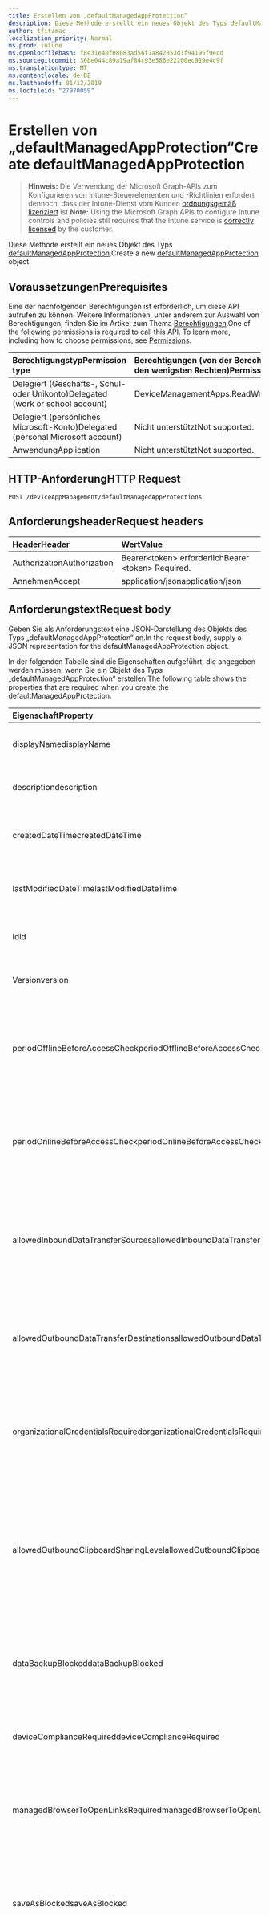 ```yaml
---
title: Erstellen von „defaultManagedAppProtection“
description: Diese Methode erstellt ein neues Objekt des Typs defaultManagedAppProtection.
author: tfitzmac
localization_priority: Normal
ms.prod: intune
ms.openlocfilehash: f8e31e40f08083ad56f7a842853d1f94195f9ecd
ms.sourcegitcommit: 36be044c89a19af84c93e586e22200ec919e4c9f
ms.translationtype: MT
ms.contentlocale: de-DE
ms.lasthandoff: 01/12/2019
ms.locfileid: "27970059"
---
```

# <a name="create-defaultmanagedappprotection"></a><span data-ttu-id="b2b95-103">Erstellen von „defaultManagedAppProtection“</span><span class="sxs-lookup"><span data-stu-id="b2b95-103">Create defaultManagedAppProtection</span></span>

> <span data-ttu-id="b2b95-104">**Hinweis:** Die Verwendung der Microsoft Graph-APIs zum Konfigurieren von Intune-Steuerelementen und -Richtlinien erfordert dennoch, dass der Intune-Dienst vom Kunden [ordnungsgemäß lizenziert](https://go.microsoft.com/fwlink/?linkid=839381) ist.</span><span class="sxs-lookup"><span data-stu-id="b2b95-104">**Note:** Using the Microsoft Graph APIs to configure Intune controls and policies still requires that the Intune service is [correctly licensed](https://go.microsoft.com/fwlink/?linkid=839381) by the customer.</span></span>

<span data-ttu-id="b2b95-105">Diese Methode erstellt ein neues Objekt des Typs [defaultManagedAppProtection](../resources/intune-mam-defaultmanagedappprotection.md).</span><span class="sxs-lookup"><span data-stu-id="b2b95-105">Create a new [defaultManagedAppProtection](../resources/intune-mam-defaultmanagedappprotection.md) object.</span></span>
## <a name="prerequisites"></a><span data-ttu-id="b2b95-106">Voraussetzungen</span><span class="sxs-lookup"><span data-stu-id="b2b95-106">Prerequisites</span></span>
<span data-ttu-id="b2b95-p101">Eine der nachfolgenden Berechtigungen ist erforderlich, um diese API aufrufen zu können. Weitere Informationen, unter anderem zur Auswahl von Berechtigungen, finden Sie im Artikel zum Thema [Berechtigungen](/graph/permissions-reference).</span><span class="sxs-lookup"><span data-stu-id="b2b95-p101">One of the following permissions is required to call this API. To learn more, including how to choose permissions, see [Permissions](/graph/permissions-reference).</span></span>

|<span data-ttu-id="b2b95-109">Berechtigungstyp</span><span class="sxs-lookup"><span data-stu-id="b2b95-109">Permission type</span></span>|<span data-ttu-id="b2b95-110">Berechtigungen (von der Berechtigung mit den meisten Rechten zu der mit den wenigsten Rechten)</span><span class="sxs-lookup"><span data-stu-id="b2b95-110">Permissions (from most to least privileged)</span></span>|
|:---|:---|
|<span data-ttu-id="b2b95-111">Delegiert (Geschäfts-, Schul- oder Unikonto)</span><span class="sxs-lookup"><span data-stu-id="b2b95-111">Delegated (work or school account)</span></span>|<span data-ttu-id="b2b95-112">DeviceManagementApps.ReadWrite.All</span><span class="sxs-lookup"><span data-stu-id="b2b95-112">DeviceManagementApps.ReadWrite.All</span></span>|
|<span data-ttu-id="b2b95-113">Delegiert (persönliches Microsoft-Konto)</span><span class="sxs-lookup"><span data-stu-id="b2b95-113">Delegated (personal Microsoft account)</span></span>|<span data-ttu-id="b2b95-114">Nicht unterstützt</span><span class="sxs-lookup"><span data-stu-id="b2b95-114">Not supported.</span></span>|
|<span data-ttu-id="b2b95-115">Anwendung</span><span class="sxs-lookup"><span data-stu-id="b2b95-115">Application</span></span>|<span data-ttu-id="b2b95-116">Nicht unterstützt</span><span class="sxs-lookup"><span data-stu-id="b2b95-116">Not supported.</span></span>|

## <a name="http-request"></a><span data-ttu-id="b2b95-117">HTTP-Anforderung</span><span class="sxs-lookup"><span data-stu-id="b2b95-117">HTTP Request</span></span>
<!-- {
  "blockType": "ignored"
}
-->
``` http
POST /deviceAppManagement/defaultManagedAppProtections
```

## <a name="request-headers"></a><span data-ttu-id="b2b95-118">Anforderungsheader</span><span class="sxs-lookup"><span data-stu-id="b2b95-118">Request headers</span></span>
|<span data-ttu-id="b2b95-119">Header</span><span class="sxs-lookup"><span data-stu-id="b2b95-119">Header</span></span>|<span data-ttu-id="b2b95-120">Wert</span><span class="sxs-lookup"><span data-stu-id="b2b95-120">Value</span></span>|
|:---|:---|
|<span data-ttu-id="b2b95-121">Authorization</span><span class="sxs-lookup"><span data-stu-id="b2b95-121">Authorization</span></span>|<span data-ttu-id="b2b95-122">Bearer&lt;token&gt; erforderlich</span><span class="sxs-lookup"><span data-stu-id="b2b95-122">Bearer &lt;token&gt; Required.</span></span>|
|<span data-ttu-id="b2b95-123">Annehmen</span><span class="sxs-lookup"><span data-stu-id="b2b95-123">Accept</span></span>|<span data-ttu-id="b2b95-124">application/json</span><span class="sxs-lookup"><span data-stu-id="b2b95-124">application/json</span></span>|

## <a name="request-body"></a><span data-ttu-id="b2b95-125">Anforderungstext</span><span class="sxs-lookup"><span data-stu-id="b2b95-125">Request body</span></span>
<span data-ttu-id="b2b95-126">Geben Sie als Anforderungstext eine JSON-Darstellung des Objekts des Typs „defaultManagedAppProtection“ an.</span><span class="sxs-lookup"><span data-stu-id="b2b95-126">In the request body, supply a JSON representation for the defaultManagedAppProtection object.</span></span>

<span data-ttu-id="b2b95-127">In der folgenden Tabelle sind die Eigenschaften aufgeführt, die angegeben werden müssen, wenn Sie ein Objekt des Typs „defaultManagedAppProtection“ erstellen.</span><span class="sxs-lookup"><span data-stu-id="b2b95-127">The following table shows the properties that are required when you create the defaultManagedAppProtection.</span></span>

|<span data-ttu-id="b2b95-128">Eigenschaft</span><span class="sxs-lookup"><span data-stu-id="b2b95-128">Property</span></span>|<span data-ttu-id="b2b95-129">Typ</span><span class="sxs-lookup"><span data-stu-id="b2b95-129">Type</span></span>|<span data-ttu-id="b2b95-130">Beschreibung</span><span class="sxs-lookup"><span data-stu-id="b2b95-130">Description</span></span>|
|:---|:---|:---|
|<span data-ttu-id="b2b95-131">displayName</span><span class="sxs-lookup"><span data-stu-id="b2b95-131">displayName</span></span>|<span data-ttu-id="b2b95-132">Zeichenfolge</span><span class="sxs-lookup"><span data-stu-id="b2b95-132">String</span></span>|<span data-ttu-id="b2b95-133">Anzeigename der Richtlinie</span><span class="sxs-lookup"><span data-stu-id="b2b95-133">Policy display name.</span></span> <span data-ttu-id="b2b95-134">Geerbt von [managedAppPolicy](../resources/intune-mam-managedapppolicy.md).</span><span class="sxs-lookup"><span data-stu-id="b2b95-134">Inherited from [managedAppPolicy](../resources/intune-mam-managedapppolicy.md)</span></span>|
|<span data-ttu-id="b2b95-135">description</span><span class="sxs-lookup"><span data-stu-id="b2b95-135">description</span></span>|<span data-ttu-id="b2b95-136">Zeichenfolge</span><span class="sxs-lookup"><span data-stu-id="b2b95-136">String</span></span>|<span data-ttu-id="b2b95-137">Beschreibung der Richtlinie</span><span class="sxs-lookup"><span data-stu-id="b2b95-137">The policy's description.</span></span> <span data-ttu-id="b2b95-138">Geerbt von [managedAppPolicy](../resources/intune-mam-managedapppolicy.md).</span><span class="sxs-lookup"><span data-stu-id="b2b95-138">Inherited from [managedAppPolicy](../resources/intune-mam-managedapppolicy.md)</span></span>|
|<span data-ttu-id="b2b95-139">createdDateTime</span><span class="sxs-lookup"><span data-stu-id="b2b95-139">createdDateTime</span></span>|<span data-ttu-id="b2b95-140">DateTimeOffset</span><span class="sxs-lookup"><span data-stu-id="b2b95-140">DateTimeOffset</span></span>|<span data-ttu-id="b2b95-141">Datum und Uhrzeit der Erstellung der Richtlinie</span><span class="sxs-lookup"><span data-stu-id="b2b95-141">The date and time the policy was created.</span></span> <span data-ttu-id="b2b95-142">Geerbt von [managedAppPolicy](../resources/intune-mam-managedapppolicy.md).</span><span class="sxs-lookup"><span data-stu-id="b2b95-142">Inherited from [managedAppPolicy](../resources/intune-mam-managedapppolicy.md)</span></span>|
|<span data-ttu-id="b2b95-143">lastModifiedDateTime</span><span class="sxs-lookup"><span data-stu-id="b2b95-143">lastModifiedDateTime</span></span>|<span data-ttu-id="b2b95-144">DateTimeOffset</span><span class="sxs-lookup"><span data-stu-id="b2b95-144">DateTimeOffset</span></span>|<span data-ttu-id="b2b95-145">Datum und Uhrzeit der letzten Änderung der Richtlinie</span><span class="sxs-lookup"><span data-stu-id="b2b95-145">Last time the policy was modified.</span></span> <span data-ttu-id="b2b95-146">Geerbt von [managedAppPolicy](../resources/intune-mam-managedapppolicy.md).</span><span class="sxs-lookup"><span data-stu-id="b2b95-146">Inherited from [managedAppPolicy](../resources/intune-mam-managedapppolicy.md)</span></span>|
|<span data-ttu-id="b2b95-147">id</span><span class="sxs-lookup"><span data-stu-id="b2b95-147">id</span></span>|<span data-ttu-id="b2b95-148">Zeichenfolge</span><span class="sxs-lookup"><span data-stu-id="b2b95-148">String</span></span>|<span data-ttu-id="b2b95-149">Schlüssel der Entität</span><span class="sxs-lookup"><span data-stu-id="b2b95-149">Key of the entity.</span></span> <span data-ttu-id="b2b95-150">Geerbt von [managedAppPolicy](../resources/intune-mam-managedapppolicy.md).</span><span class="sxs-lookup"><span data-stu-id="b2b95-150">Inherited from [managedAppPolicy](../resources/intune-mam-managedapppolicy.md)</span></span>|
|<span data-ttu-id="b2b95-151">Version</span><span class="sxs-lookup"><span data-stu-id="b2b95-151">version</span></span>|<span data-ttu-id="b2b95-152">Zeichenfolge</span><span class="sxs-lookup"><span data-stu-id="b2b95-152">String</span></span>|<span data-ttu-id="b2b95-153">Version der Entität</span><span class="sxs-lookup"><span data-stu-id="b2b95-153">Version of the entity.</span></span> <span data-ttu-id="b2b95-154">Geerbt von [managedAppPolicy](../resources/intune-mam-managedapppolicy.md).</span><span class="sxs-lookup"><span data-stu-id="b2b95-154">Inherited from [managedAppPolicy](../resources/intune-mam-managedapppolicy.md)</span></span>|
|<span data-ttu-id="b2b95-155">periodOfflineBeforeAccessCheck</span><span class="sxs-lookup"><span data-stu-id="b2b95-155">periodOfflineBeforeAccessCheck</span></span>|<span data-ttu-id="b2b95-156">Duration</span><span class="sxs-lookup"><span data-stu-id="b2b95-156">Duration</span></span>|<span data-ttu-id="b2b95-157">Zeitraum, nach dem der Zugriff überprüft wird, wenn das Gerät nicht mit dem Internet verbunden ist.</span><span class="sxs-lookup"><span data-stu-id="b2b95-157">The period after which access is checked when the device is not connected to the internet.</span></span> <span data-ttu-id="b2b95-158">Geerbt von [managedAppProtection](../resources/intune-mam-managedappprotection.md).</span><span class="sxs-lookup"><span data-stu-id="b2b95-158">Inherited from [managedAppProtection](../resources/intune-mam-managedappprotection.md)</span></span>|
|<span data-ttu-id="b2b95-159">periodOnlineBeforeAccessCheck</span><span class="sxs-lookup"><span data-stu-id="b2b95-159">periodOnlineBeforeAccessCheck</span></span>|<span data-ttu-id="b2b95-160">Duration</span><span class="sxs-lookup"><span data-stu-id="b2b95-160">Duration</span></span>|<span data-ttu-id="b2b95-161">Zeitraum, nach dem der Zugriff überprüft wird, wenn das Gerät mit dem Internet verbunden ist.</span><span class="sxs-lookup"><span data-stu-id="b2b95-161">The period after which access is checked when the device is connected to the internet.</span></span> <span data-ttu-id="b2b95-162">Geerbt von [managedAppProtection](../resources/intune-mam-managedappprotection.md).</span><span class="sxs-lookup"><span data-stu-id="b2b95-162">Inherited from [managedAppProtection](../resources/intune-mam-managedappprotection.md)</span></span>|
|<span data-ttu-id="b2b95-163">allowedInboundDataTransferSources</span><span class="sxs-lookup"><span data-stu-id="b2b95-163">allowedInboundDataTransferSources</span></span>|[<span data-ttu-id="b2b95-164">managedAppDataTransferLevel</span><span class="sxs-lookup"><span data-stu-id="b2b95-164">managedAppDataTransferLevel</span></span>](../resources/intune-mam-managedappdatatransferlevel.md)|<span data-ttu-id="b2b95-165">Quellen, von denen Daten übermittelt werden dürfen.</span><span class="sxs-lookup"><span data-stu-id="b2b95-165">Sources from which data is allowed to be transferred.</span></span> <span data-ttu-id="b2b95-166">Geerbt von [ManagedAppProtection](../resources/intune-mam-managedappprotection.md).</span><span class="sxs-lookup"><span data-stu-id="b2b95-166">Inherited from [managedAppProtection](../resources/intune-mam-managedappprotection.md).</span></span> <span data-ttu-id="b2b95-167">Mögliche Werte: `allApps`, `managedApps`, `none`.</span><span class="sxs-lookup"><span data-stu-id="b2b95-167">Possible values are: `allApps`, `managedApps`, `none`.</span></span>|
|<span data-ttu-id="b2b95-168">allowedOutboundDataTransferDestinations</span><span class="sxs-lookup"><span data-stu-id="b2b95-168">allowedOutboundDataTransferDestinations</span></span>|[<span data-ttu-id="b2b95-169">managedAppDataTransferLevel</span><span class="sxs-lookup"><span data-stu-id="b2b95-169">managedAppDataTransferLevel</span></span>](../resources/intune-mam-managedappdatatransferlevel.md)|<span data-ttu-id="b2b95-170">Ziele, an die Daten übermittelt werden dürfen.</span><span class="sxs-lookup"><span data-stu-id="b2b95-170">Destinations to which data is allowed to be transferred.</span></span> <span data-ttu-id="b2b95-171">Geerbt von [ManagedAppProtection](../resources/intune-mam-managedappprotection.md).</span><span class="sxs-lookup"><span data-stu-id="b2b95-171">Inherited from [managedAppProtection](../resources/intune-mam-managedappprotection.md).</span></span> <span data-ttu-id="b2b95-172">Mögliche Werte: `allApps`, `managedApps`, `none`.</span><span class="sxs-lookup"><span data-stu-id="b2b95-172">Possible values are: `allApps`, `managedApps`, `none`.</span></span>|
|<span data-ttu-id="b2b95-173">organizationalCredentialsRequired</span><span class="sxs-lookup"><span data-stu-id="b2b95-173">organizationalCredentialsRequired</span></span>|<span data-ttu-id="b2b95-174">Boolescher Wert</span><span class="sxs-lookup"><span data-stu-id="b2b95-174">Boolean</span></span>|<span data-ttu-id="b2b95-175">Gibt an, ob von der Organisation bereitgestellte Anmeldeinformationen zur Nutzung der App erforderlich sind.</span><span class="sxs-lookup"><span data-stu-id="b2b95-175">Indicates whether organizational credentials are required for app use.</span></span> <span data-ttu-id="b2b95-176">Geerbt von [managedAppProtection](../resources/intune-mam-managedappprotection.md).</span><span class="sxs-lookup"><span data-stu-id="b2b95-176">Inherited from [managedAppProtection](../resources/intune-mam-managedappprotection.md)</span></span>|
|<span data-ttu-id="b2b95-177">allowedOutboundClipboardSharingLevel</span><span class="sxs-lookup"><span data-stu-id="b2b95-177">allowedOutboundClipboardSharingLevel</span></span>|[<span data-ttu-id="b2b95-178">managedAppClipboardSharingLevel</span><span class="sxs-lookup"><span data-stu-id="b2b95-178">managedAppClipboardSharingLevel</span></span>](../resources/intune-mam-managedappclipboardsharinglevel.md)|<span data-ttu-id="b2b95-179">Regelt die Freigabe der Zwischenablage für Apps auf dem verwalteten Gerät.</span><span class="sxs-lookup"><span data-stu-id="b2b95-179">The level to which the clipboard may be shared between apps on the managed device.</span></span> <span data-ttu-id="b2b95-180">Geerbt von [ManagedAppProtection](../resources/intune-mam-managedappprotection.md).</span><span class="sxs-lookup"><span data-stu-id="b2b95-180">Inherited from [managedAppProtection](../resources/intune-mam-managedappprotection.md).</span></span> <span data-ttu-id="b2b95-181">Mögliche Werte: `allApps`, `managedAppsWithPasteIn`, `managedApps`, `blocked`.</span><span class="sxs-lookup"><span data-stu-id="b2b95-181">Possible values are: `allApps`, `managedAppsWithPasteIn`, `managedApps`, `blocked`.</span></span>|
|<span data-ttu-id="b2b95-182">dataBackupBlocked</span><span class="sxs-lookup"><span data-stu-id="b2b95-182">dataBackupBlocked</span></span>|<span data-ttu-id="b2b95-183">Boolescher Wert</span><span class="sxs-lookup"><span data-stu-id="b2b95-183">Boolean</span></span>|<span data-ttu-id="b2b95-184">Gibt an, ob die Sicherung der Daten der verwalteten App blockiert werden soll.</span><span class="sxs-lookup"><span data-stu-id="b2b95-184">Indicates whether the backup of a managed app's data is blocked.</span></span> <span data-ttu-id="b2b95-185">Geerbt von [managedAppProtection](../resources/intune-mam-managedappprotection.md).</span><span class="sxs-lookup"><span data-stu-id="b2b95-185">Inherited from [managedAppProtection](../resources/intune-mam-managedappprotection.md)</span></span>|
|<span data-ttu-id="b2b95-186">deviceComplianceRequired</span><span class="sxs-lookup"><span data-stu-id="b2b95-186">deviceComplianceRequired</span></span>|<span data-ttu-id="b2b95-187">Boolescher Wert</span><span class="sxs-lookup"><span data-stu-id="b2b95-187">Boolean</span></span>|<span data-ttu-id="b2b95-188">Gibt an, ob Gerätekonformität erforderlich ist.</span><span class="sxs-lookup"><span data-stu-id="b2b95-188">Indicates whether device compliance is required.</span></span> <span data-ttu-id="b2b95-189">Geerbt von [managedAppProtection](../resources/intune-mam-managedappprotection.md).</span><span class="sxs-lookup"><span data-stu-id="b2b95-189">Inherited from [managedAppProtection](../resources/intune-mam-managedappprotection.md)</span></span>|
|<span data-ttu-id="b2b95-190">managedBrowserToOpenLinksRequired</span><span class="sxs-lookup"><span data-stu-id="b2b95-190">managedBrowserToOpenLinksRequired</span></span>|<span data-ttu-id="b2b95-191">Boolescher Wert</span><span class="sxs-lookup"><span data-stu-id="b2b95-191">Boolean</span></span>|<span data-ttu-id="b2b95-192">Gibt an, ob Internetlinks in der Managed Browser-App geöffnet werden sollen.</span><span class="sxs-lookup"><span data-stu-id="b2b95-192">Indicates whether internet links should be opened in the managed browser app.</span></span> <span data-ttu-id="b2b95-193">Geerbt von [managedAppProtection](../resources/intune-mam-managedappprotection.md).</span><span class="sxs-lookup"><span data-stu-id="b2b95-193">Inherited from [managedAppProtection](../resources/intune-mam-managedappprotection.md)</span></span>|
|<span data-ttu-id="b2b95-194">saveAsBlocked</span><span class="sxs-lookup"><span data-stu-id="b2b95-194">saveAsBlocked</span></span>|<span data-ttu-id="b2b95-195">Boolescher Wert</span><span class="sxs-lookup"><span data-stu-id="b2b95-195">Boolean</span></span>|<span data-ttu-id="b2b95-196">Gibt an, ob Benutzer das Menüelement „Speichern unter“ verwenden dürfen, um eine Kopie geschützter Dateien zu speichern.</span><span class="sxs-lookup"><span data-stu-id="b2b95-196">Indicates whether users may use the "Save As" menu item to save a copy of protected files.</span></span> <span data-ttu-id="b2b95-197">Geerbt von [managedAppProtection](../resources/intune-mam-managedappprotection.md).</span><span class="sxs-lookup"><span data-stu-id="b2b95-197">Inherited from [managedAppProtection](../resources/intune-mam-managedappprotection.md)</span></span>|
|<span data-ttu-id="b2b95-198">periodOfflineBeforeWipeIsEnforced</span><span class="sxs-lookup"><span data-stu-id="b2b95-198">periodOfflineBeforeWipeIsEnforced</span></span>|<span data-ttu-id="b2b95-199">Duration</span><span class="sxs-lookup"><span data-stu-id="b2b95-199">Duration</span></span>|<span data-ttu-id="b2b95-200">Legt fest, wie lange eine App ohne Internetverbindung sein darf, bevor sämtliche verwalteten Daten gelöscht werden.</span><span class="sxs-lookup"><span data-stu-id="b2b95-200">The amount of time an app is allowed to remain disconnected from the internet before all managed data it is wiped.</span></span> <span data-ttu-id="b2b95-201">Geerbt von [managedAppProtection](../resources/intune-mam-managedappprotection.md).</span><span class="sxs-lookup"><span data-stu-id="b2b95-201">Inherited from [managedAppProtection](../resources/intune-mam-managedappprotection.md)</span></span>|
|<span data-ttu-id="b2b95-202">pinRequired</span><span class="sxs-lookup"><span data-stu-id="b2b95-202">pinRequired</span></span>|<span data-ttu-id="b2b95-203">Boolescher Wert</span><span class="sxs-lookup"><span data-stu-id="b2b95-203">Boolean</span></span>|<span data-ttu-id="b2b95-204">Gibt an, ob eine PIN auf App-Ebene erforderlich ist.</span><span class="sxs-lookup"><span data-stu-id="b2b95-204">Indicates whether an app-level pin is required.</span></span> <span data-ttu-id="b2b95-205">Geerbt von [managedAppProtection](../resources/intune-mam-managedappprotection.md).</span><span class="sxs-lookup"><span data-stu-id="b2b95-205">Inherited from [managedAppProtection](../resources/intune-mam-managedappprotection.md)</span></span>|
|<span data-ttu-id="b2b95-206">maximumPinRetries</span><span class="sxs-lookup"><span data-stu-id="b2b95-206">maximumPinRetries</span></span>|<span data-ttu-id="b2b95-207">Int32</span><span class="sxs-lookup"><span data-stu-id="b2b95-207">Int32</span></span>|<span data-ttu-id="b2b95-208">Maximale Anzahl von falsche Pin "Wiederholen" versucht, bevor die verwaltete app blockiert oder Kennworteingaben gelöscht wird.</span><span class="sxs-lookup"><span data-stu-id="b2b95-208">Maximum number of incorrect pin retry attempts before the managed app is either blocked or wiped.</span></span> <span data-ttu-id="b2b95-209">Geerbt von [managedAppProtection](../resources/intune-mam-managedappprotection.md).</span><span class="sxs-lookup"><span data-stu-id="b2b95-209">Inherited from [managedAppProtection](../resources/intune-mam-managedappprotection.md)</span></span>|
|<span data-ttu-id="b2b95-210">simplePinBlocked</span><span class="sxs-lookup"><span data-stu-id="b2b95-210">simplePinBlocked</span></span>|<span data-ttu-id="b2b95-211">Boolescher Wert</span><span class="sxs-lookup"><span data-stu-id="b2b95-211">Boolean</span></span>|<span data-ttu-id="b2b95-212">Gibt an, ob einfache PINs blockiert werden sollen.</span><span class="sxs-lookup"><span data-stu-id="b2b95-212">Indicates whether simplePin is blocked.</span></span> <span data-ttu-id="b2b95-213">Geerbt von [managedAppProtection](../resources/intune-mam-managedappprotection.md).</span><span class="sxs-lookup"><span data-stu-id="b2b95-213">Inherited from [managedAppProtection](../resources/intune-mam-managedappprotection.md)</span></span>|
|<span data-ttu-id="b2b95-214">minimumPinLength</span><span class="sxs-lookup"><span data-stu-id="b2b95-214">minimumPinLength</span></span>|<span data-ttu-id="b2b95-215">Int32</span><span class="sxs-lookup"><span data-stu-id="b2b95-215">Int32</span></span>|<span data-ttu-id="b2b95-216">Erforderliche PIN-Mindestlänge für PINs auf App-Ebene, wenn „pinRequired“ auf „true“ gesetzt ist. Geerbt von [managedAppProtection](../resources/intune-mam-managedappprotection.md).</span><span class="sxs-lookup"><span data-stu-id="b2b95-216">Minimum pin length required for an app-level pin if PinRequired is set to True Inherited from [managedAppProtection](../resources/intune-mam-managedappprotection.md)</span></span>|
|<span data-ttu-id="b2b95-217">pinCharacterSet</span><span class="sxs-lookup"><span data-stu-id="b2b95-217">pinCharacterSet</span></span>|[<span data-ttu-id="b2b95-218">managedAppPinCharacterSet</span><span class="sxs-lookup"><span data-stu-id="b2b95-218">managedAppPinCharacterSet</span></span>](../resources/intune-mam-managedapppincharacterset.md)|<span data-ttu-id="b2b95-219">Zulässige Zeichensätze für PINs auf App-Ebene, wenn „pinRequired“ auf „true“ gesetzt ist.</span><span class="sxs-lookup"><span data-stu-id="b2b95-219">Character set which may be used for an app-level pin if PinRequired is set to True.</span></span> <span data-ttu-id="b2b95-220">Geerbt von [ManagedAppProtection](../resources/intune-mam-managedappprotection.md).</span><span class="sxs-lookup"><span data-stu-id="b2b95-220">Inherited from [managedAppProtection](../resources/intune-mam-managedappprotection.md).</span></span> <span data-ttu-id="b2b95-221">Mögliche Werte: `numeric`, `alphanumericAndSymbol`.</span><span class="sxs-lookup"><span data-stu-id="b2b95-221">Possible values are: `numeric`, `alphanumericAndSymbol`.</span></span>|
|<span data-ttu-id="b2b95-222">periodBeforePinReset</span><span class="sxs-lookup"><span data-stu-id="b2b95-222">periodBeforePinReset</span></span>|<span data-ttu-id="b2b95-223">Duration</span><span class="sxs-lookup"><span data-stu-id="b2b95-223">Duration</span></span>|<span data-ttu-id="b2b95-224">Zeitraum, nach dem die für alle Ebenen geltende PIN zurückgesetzt werden muss, wenn „pinRequired“ auf „true“ gesetzt ist.</span><span class="sxs-lookup"><span data-stu-id="b2b95-224">TimePeriod before the all-level pin must be reset if PinRequired is set to True.</span></span> <span data-ttu-id="b2b95-225">Geerbt von [managedAppProtection](../resources/intune-mam-managedappprotection.md).</span><span class="sxs-lookup"><span data-stu-id="b2b95-225">Inherited from [managedAppProtection](../resources/intune-mam-managedappprotection.md)</span></span>|
|<span data-ttu-id="b2b95-226">allowedDataStorageLocations</span><span class="sxs-lookup"><span data-stu-id="b2b95-226">allowedDataStorageLocations</span></span>|<span data-ttu-id="b2b95-227">[ManagedAppDataStorageLocation](../resources/intune-mam-managedappdatastoragelocation.md) -Auflistung</span><span class="sxs-lookup"><span data-stu-id="b2b95-227">[managedAppDataStorageLocation](../resources/intune-mam-managedappdatastoragelocation.md) collection</span></span>|<span data-ttu-id="b2b95-228">Datenspeicherorte, an denen der Benutzer verwaltete Daten speichern darf.</span><span class="sxs-lookup"><span data-stu-id="b2b95-228">Data storage locations where a user may store managed data.</span></span> <span data-ttu-id="b2b95-229">Geerbt von [ManagedAppProtection](../resources/intune-mam-managedappprotection.md).</span><span class="sxs-lookup"><span data-stu-id="b2b95-229">Inherited from [managedAppProtection](../resources/intune-mam-managedappprotection.md).</span></span> <span data-ttu-id="b2b95-230">Mögliche Werte sind: `oneDriveForBusiness`, `sharePoint` und `localStorage`.</span><span class="sxs-lookup"><span data-stu-id="b2b95-230">Possible values are: `oneDriveForBusiness`, `sharePoint`, `localStorage`.</span></span>|
|<span data-ttu-id="b2b95-231">contactSyncBlocked</span><span class="sxs-lookup"><span data-stu-id="b2b95-231">contactSyncBlocked</span></span>|<span data-ttu-id="b2b95-232">Boolescher Wert</span><span class="sxs-lookup"><span data-stu-id="b2b95-232">Boolean</span></span>|<span data-ttu-id="b2b95-233">Gibt an, ob eine Synchronisierung von Kontakten mit dem Gerät des Benutzers erlaubt ist.</span><span class="sxs-lookup"><span data-stu-id="b2b95-233">Indicates whether contacts can be synced to the user's device.</span></span> <span data-ttu-id="b2b95-234">Geerbt von [managedAppProtection](../resources/intune-mam-managedappprotection.md).</span><span class="sxs-lookup"><span data-stu-id="b2b95-234">Inherited from [managedAppProtection](../resources/intune-mam-managedappprotection.md)</span></span>|
|<span data-ttu-id="b2b95-235">printBlocked</span><span class="sxs-lookup"><span data-stu-id="b2b95-235">printBlocked</span></span>|<span data-ttu-id="b2b95-236">Boolescher Wert</span><span class="sxs-lookup"><span data-stu-id="b2b95-236">Boolean</span></span>|<span data-ttu-id="b2b95-237">Gibt an, ob aus verwalteten Apps gedruckt werden darf.
</span><span class="sxs-lookup"><span data-stu-id="b2b95-237">Indicates whether printing is allowed from managed apps.</span></span> <span data-ttu-id="b2b95-238">Geerbt von [managedAppProtection](../resources/intune-mam-managedappprotection.md).</span><span class="sxs-lookup"><span data-stu-id="b2b95-238">Inherited from [managedAppProtection](../resources/intune-mam-managedappprotection.md)</span></span>|
|<span data-ttu-id="b2b95-239">fingerprintBlocked</span><span class="sxs-lookup"><span data-stu-id="b2b95-239">fingerprintBlocked</span></span>|<span data-ttu-id="b2b95-240">Boolescher Wert</span><span class="sxs-lookup"><span data-stu-id="b2b95-240">Boolean</span></span>|<span data-ttu-id="b2b95-241">Gibt an, ob statt einer PIN der Fingerabdruckleser verwendet werden darf, wenn „pinRequired“ auf „true“ gesetzt ist.</span><span class="sxs-lookup"><span data-stu-id="b2b95-241">Indicates whether use of the fingerprint reader is allowed in place of a pin if PinRequired is set to True.</span></span> <span data-ttu-id="b2b95-242">Geerbt von [managedAppProtection](../resources/intune-mam-managedappprotection.md).</span><span class="sxs-lookup"><span data-stu-id="b2b95-242">Inherited from [managedAppProtection](../resources/intune-mam-managedappprotection.md)</span></span>|
|<span data-ttu-id="b2b95-243">disableAppPinIfDevicePinIsSet</span><span class="sxs-lookup"><span data-stu-id="b2b95-243">disableAppPinIfDevicePinIsSet</span></span>|<span data-ttu-id="b2b95-244">Boolescher Wert</span><span class="sxs-lookup"><span data-stu-id="b2b95-244">Boolean</span></span>|<span data-ttu-id="b2b95-245">Gibt an, ob die Verwendung der App-PIN erforderlich ist, wenn die Geräte-PIN gesetzt ist.</span><span class="sxs-lookup"><span data-stu-id="b2b95-245">Indicates whether use of the app pin is required if the device pin is set.</span></span> <span data-ttu-id="b2b95-246">Geerbt von [managedAppProtection](../resources/intune-mam-managedappprotection.md).</span><span class="sxs-lookup"><span data-stu-id="b2b95-246">Inherited from [managedAppProtection](../resources/intune-mam-managedappprotection.md)</span></span>|
|<span data-ttu-id="b2b95-247">minimumRequiredOsVersion</span><span class="sxs-lookup"><span data-stu-id="b2b95-247">minimumRequiredOsVersion</span></span>|<span data-ttu-id="b2b95-248">Zeichenfolge</span><span class="sxs-lookup"><span data-stu-id="b2b95-248">String</span></span>|<span data-ttu-id="b2b95-249">Unter älteren Versionen als der angegebenen Version ist der Zugriff auf Unternehmensdaten für die verwaltete App blockiert.</span><span class="sxs-lookup"><span data-stu-id="b2b95-249">Versions less than the specified version will block the managed app from accessing company data.</span></span> <span data-ttu-id="b2b95-250">Geerbt von [managedAppProtection](../resources/intune-mam-managedappprotection.md).</span><span class="sxs-lookup"><span data-stu-id="b2b95-250">Inherited from [managedAppProtection](../resources/intune-mam-managedappprotection.md)</span></span>|
|<span data-ttu-id="b2b95-251">minimumWarningOsVersion</span><span class="sxs-lookup"><span data-stu-id="b2b95-251">minimumWarningOsVersion</span></span>|<span data-ttu-id="b2b95-252">Zeichenfolge</span><span class="sxs-lookup"><span data-stu-id="b2b95-252">String</span></span>|<span data-ttu-id="b2b95-253">Ist eine ältere Version als die angegebene Version installiert, wird in der verwalteten App die Warnmeldung angezeigt, dass kein Zugriff auf Unternehmensdaten erlaubt ist.</span><span class="sxs-lookup"><span data-stu-id="b2b95-253">Versions less than the specified version will result in warning message on the managed app from accessing company data.</span></span> <span data-ttu-id="b2b95-254">Geerbt von [managedAppProtection](../resources/intune-mam-managedappprotection.md).</span><span class="sxs-lookup"><span data-stu-id="b2b95-254">Inherited from [managedAppProtection](../resources/intune-mam-managedappprotection.md)</span></span>|
|<span data-ttu-id="b2b95-255">minimumRequiredAppVersion</span><span class="sxs-lookup"><span data-stu-id="b2b95-255">minimumRequiredAppVersion</span></span>|<span data-ttu-id="b2b95-256">Zeichenfolge</span><span class="sxs-lookup"><span data-stu-id="b2b95-256">String</span></span>|<span data-ttu-id="b2b95-257">Unter älteren Versionen als der angegebenen Version ist der Zugriff auf Unternehmensdaten für die verwaltete App blockiert.</span><span class="sxs-lookup"><span data-stu-id="b2b95-257">Versions less than the specified version will block the managed app from accessing company data.</span></span> <span data-ttu-id="b2b95-258">Geerbt von [managedAppProtection](../resources/intune-mam-managedappprotection.md).</span><span class="sxs-lookup"><span data-stu-id="b2b95-258">Inherited from [managedAppProtection](../resources/intune-mam-managedappprotection.md)</span></span>|
|<span data-ttu-id="b2b95-259">minimumWarningAppVersion</span><span class="sxs-lookup"><span data-stu-id="b2b95-259">minimumWarningAppVersion</span></span>|<span data-ttu-id="b2b95-260">Zeichenfolge</span><span class="sxs-lookup"><span data-stu-id="b2b95-260">String</span></span>|<span data-ttu-id="b2b95-261">Unter älteren Versionen als der angegebenen Version wird eine Warnmeldung in der verwalteten App angezeigt.</span><span class="sxs-lookup"><span data-stu-id="b2b95-261">Versions less than the specified version will result in warning message on the managed app.</span></span> <span data-ttu-id="b2b95-262">Geerbt von [managedAppProtection](../resources/intune-mam-managedappprotection.md).</span><span class="sxs-lookup"><span data-stu-id="b2b95-262">Inherited from [managedAppProtection](../resources/intune-mam-managedappprotection.md)</span></span>|
|<span data-ttu-id="b2b95-263">appDataEncryptionType</span><span class="sxs-lookup"><span data-stu-id="b2b95-263">appDataEncryptionType</span></span>|[<span data-ttu-id="b2b95-264">managedAppDataEncryptionType</span><span class="sxs-lookup"><span data-stu-id="b2b95-264">managedAppDataEncryptionType</span></span>](../resources/intune-mam-managedappdataencryptiontype.md)|<span data-ttu-id="b2b95-265">Typ der Verschlüsselung, die auf Daten in einer verwalteten App angewendet werden soll.</span><span class="sxs-lookup"><span data-stu-id="b2b95-265">Type of encryption which should be used for data in a managed app.</span></span> <span data-ttu-id="b2b95-266">(nur für iOS).</span><span class="sxs-lookup"><span data-stu-id="b2b95-266">(iOS Only).</span></span> <span data-ttu-id="b2b95-267">Mögliche Werte: sind `useDeviceSettings`, `afterDeviceRestart`, `whenDeviceLockedExceptOpenFiles` und `whenDeviceLocked`.</span><span class="sxs-lookup"><span data-stu-id="b2b95-267">Possible values are: `useDeviceSettings`, `afterDeviceRestart`, `whenDeviceLockedExceptOpenFiles`, `whenDeviceLocked`.</span></span>|
|<span data-ttu-id="b2b95-268">screenCaptureBlocked</span><span class="sxs-lookup"><span data-stu-id="b2b95-268">screenCaptureBlocked</span></span>|<span data-ttu-id="b2b95-269">Boolean</span><span class="sxs-lookup"><span data-stu-id="b2b95-269">Boolean</span></span>|<span data-ttu-id="b2b95-270">Gibt an, ob Screenshots blockiert werden sollen.</span><span class="sxs-lookup"><span data-stu-id="b2b95-270">Indicates whether screen capture is blocked.</span></span> <span data-ttu-id="b2b95-271">(nur Android)</span><span class="sxs-lookup"><span data-stu-id="b2b95-271">(Android only)</span></span>|
|<span data-ttu-id="b2b95-272">encryptAppData</span><span class="sxs-lookup"><span data-stu-id="b2b95-272">encryptAppData</span></span>|<span data-ttu-id="b2b95-273">Boolean</span><span class="sxs-lookup"><span data-stu-id="b2b95-273">Boolean</span></span>|<span data-ttu-id="b2b95-274">Gibt an, ob die Daten verwalteter Apps verschlüsselt werden sollen.</span><span class="sxs-lookup"><span data-stu-id="b2b95-274">Indicates whether managed-app data should be encrypted.</span></span> <span data-ttu-id="b2b95-275">(nur Android)</span><span class="sxs-lookup"><span data-stu-id="b2b95-275">(Android only)</span></span>|
|<span data-ttu-id="b2b95-276">disableAppEncryptionIfDeviceEncryptionIsEnabled</span><span class="sxs-lookup"><span data-stu-id="b2b95-276">disableAppEncryptionIfDeviceEncryptionIsEnabled</span></span>|<span data-ttu-id="b2b95-277">Boolean</span><span class="sxs-lookup"><span data-stu-id="b2b95-277">Boolean</span></span>|<span data-ttu-id="b2b95-278">Wenn diese Einstellung aktiviert ist, ist die Verschlüsselung der app auf deaktiviert, wenn Verschlüsselung aktiviert ist.</span><span class="sxs-lookup"><span data-stu-id="b2b95-278">When this setting is enabled, app level encryption is disabled if device level encryption is enabled.</span></span> <span data-ttu-id="b2b95-279">(nur Android)</span><span class="sxs-lookup"><span data-stu-id="b2b95-279">(Android only)</span></span>|
|<span data-ttu-id="b2b95-280">minimumRequiredSdkVersion</span><span class="sxs-lookup"><span data-stu-id="b2b95-280">minimumRequiredSdkVersion</span></span>|<span data-ttu-id="b2b95-281">String</span><span class="sxs-lookup"><span data-stu-id="b2b95-281">String</span></span>|<span data-ttu-id="b2b95-282">Unter älteren Versionen als der angegebenen Version ist der Zugriff auf Unternehmensdaten für die verwaltete App blockiert.</span><span class="sxs-lookup"><span data-stu-id="b2b95-282">Versions less than the specified version will block the managed app from accessing company data.</span></span> <span data-ttu-id="b2b95-283">(nur iOS)</span><span class="sxs-lookup"><span data-stu-id="b2b95-283">(iOS Only)</span></span>|
|<span data-ttu-id="b2b95-284">customSettings</span><span class="sxs-lookup"><span data-stu-id="b2b95-284">customSettings</span></span>|<span data-ttu-id="b2b95-285">Collection von Objekten des Typs [keyValuePair](../resources/intune-mam-keyvaluepair.md)</span><span class="sxs-lookup"><span data-stu-id="b2b95-285">[keyValuePair](../resources/intune-mam-keyvaluepair.md) collection</span></span>|<span data-ttu-id="b2b95-286">Eine Gruppe von Paaren aus Schlüsselzeichenfolge und Wertzeichenfolge, die an die von der Richtlinie betroffenen Benutzer gesendet werden sollen, und zwar ohne Veränderungen durch den Dienst.</span><span class="sxs-lookup"><span data-stu-id="b2b95-286">A set of string key and string value pairs to be sent to the affected users, unalterned by this service</span></span>|
|<span data-ttu-id="b2b95-287">deployedAppCount</span><span class="sxs-lookup"><span data-stu-id="b2b95-287">deployedAppCount</span></span>|<span data-ttu-id="b2b95-288">Int32</span><span class="sxs-lookup"><span data-stu-id="b2b95-288">Int32</span></span>|<span data-ttu-id="b2b95-289">Anzahl der Apps, für die die aktuelle Richtlinie bereitgestellt wurde</span><span class="sxs-lookup"><span data-stu-id="b2b95-289">Count of apps to which the current policy is deployed.</span></span>|
|<span data-ttu-id="b2b95-290">minimumRequiredPatchVersion</span><span class="sxs-lookup"><span data-stu-id="b2b95-290">minimumRequiredPatchVersion</span></span>|<span data-ttu-id="b2b95-291">String</span><span class="sxs-lookup"><span data-stu-id="b2b95-291">String</span></span>|<span data-ttu-id="b2b95-292">Legt das älteste erforderliche Android-Sicherheitspatchlevel fest, mit dem einem Benutzer noch sicherer Zugriff auf die App gewährt wird.</span><span class="sxs-lookup"><span data-stu-id="b2b95-292">Define the oldest required Android security patch level a user can have to gain secure access to the app.</span></span> <span data-ttu-id="b2b95-293">(nur Android)</span><span class="sxs-lookup"><span data-stu-id="b2b95-293">(Android only)</span></span>|
|<span data-ttu-id="b2b95-294">minimumWarningPatchVersion</span><span class="sxs-lookup"><span data-stu-id="b2b95-294">minimumWarningPatchVersion</span></span>|<span data-ttu-id="b2b95-295">String</span><span class="sxs-lookup"><span data-stu-id="b2b95-295">String</span></span>|<span data-ttu-id="b2b95-296">Legt das älteste empfohlene Android-Sicherheitspatchlevel fest, mit dem einem Benutzer noch sicherer Zugriff auf die App gewährt wird.</span><span class="sxs-lookup"><span data-stu-id="b2b95-296">Define the oldest recommended Android security patch level a user can have for secure access to the app.</span></span> <span data-ttu-id="b2b95-297">(nur Android)</span><span class="sxs-lookup"><span data-stu-id="b2b95-297">(Android only)</span></span>|
|<span data-ttu-id="b2b95-298">faceIdBlocked</span><span class="sxs-lookup"><span data-stu-id="b2b95-298">faceIdBlocked</span></span>|<span data-ttu-id="b2b95-299">Boolean</span><span class="sxs-lookup"><span data-stu-id="b2b95-299">Boolean</span></span>|<span data-ttu-id="b2b95-300">Gibt an, ob statt einer PIN die Face ID verwendet werden darf, wenn „pinRequired“ auf „true“ gesetzt ist.</span><span class="sxs-lookup"><span data-stu-id="b2b95-300">Indicates whether use of the FaceID is allowed in place of a pin if PinRequired is set to True.</span></span> <span data-ttu-id="b2b95-301">(nur iOS)</span><span class="sxs-lookup"><span data-stu-id="b2b95-301">(iOS Only)</span></span>|



## <a name="response"></a><span data-ttu-id="b2b95-302">Antwort</span><span class="sxs-lookup"><span data-stu-id="b2b95-302">Response</span></span>
<span data-ttu-id="b2b95-303">Bei erfolgreicher Ausführung gibt die Methode den Antwortcode `201 Created` und ein Objekt des Typs [defaultManagedAppProtection](../resources/intune-mam-defaultmanagedappprotection.md) im Antworttext zurück.</span><span class="sxs-lookup"><span data-stu-id="b2b95-303">If successful, this method returns a `201 Created` response code and a [defaultManagedAppProtection](../resources/intune-mam-defaultmanagedappprotection.md) object in the response body.</span></span>

## <a name="example"></a><span data-ttu-id="b2b95-304">Beispiel</span><span class="sxs-lookup"><span data-stu-id="b2b95-304">Example</span></span>
### <a name="request"></a><span data-ttu-id="b2b95-305">Anforderung</span><span class="sxs-lookup"><span data-stu-id="b2b95-305">Request</span></span>
<span data-ttu-id="b2b95-306">Nachfolgend sehen Sie ein Beispiel der Anforderung.</span><span class="sxs-lookup"><span data-stu-id="b2b95-306">Here is an example of the request.</span></span>
``` http
POST https://graph.microsoft.com/v1.0/deviceAppManagement/defaultManagedAppProtections
Content-type: application/json
Content-length: 1971

{
  "@odata.type": "#microsoft.graph.defaultManagedAppProtection",
  "displayName": "Display Name value",
  "description": "Description value",
  "version": "Version value",
  "periodOfflineBeforeAccessCheck": "-PT17.1357909S",
  "periodOnlineBeforeAccessCheck": "PT35.0018757S",
  "allowedInboundDataTransferSources": "managedApps",
  "allowedOutboundDataTransferDestinations": "managedApps",
  "organizationalCredentialsRequired": true,
  "allowedOutboundClipboardSharingLevel": "managedAppsWithPasteIn",
  "dataBackupBlocked": true,
  "deviceComplianceRequired": true,
  "managedBrowserToOpenLinksRequired": true,
  "saveAsBlocked": true,
  "periodOfflineBeforeWipeIsEnforced": "-PT3M22.1587532S",
  "pinRequired": true,
  "maximumPinRetries": 1,
  "simplePinBlocked": true,
  "minimumPinLength": 0,
  "pinCharacterSet": "alphanumericAndSymbol",
  "periodBeforePinReset": "PT3M29.6631862S",
  "allowedDataStorageLocations": [
    "sharePoint"
  ],
  "contactSyncBlocked": true,
  "printBlocked": true,
  "fingerprintBlocked": true,
  "disableAppPinIfDevicePinIsSet": true,
  "minimumRequiredOsVersion": "Minimum Required Os Version value",
  "minimumWarningOsVersion": "Minimum Warning Os Version value",
  "minimumRequiredAppVersion": "Minimum Required App Version value",
  "minimumWarningAppVersion": "Minimum Warning App Version value",
  "appDataEncryptionType": "afterDeviceRestart",
  "screenCaptureBlocked": true,
  "encryptAppData": true,
  "disableAppEncryptionIfDeviceEncryptionIsEnabled": true,
  "minimumRequiredSdkVersion": "Minimum Required Sdk Version value",
  "customSettings": [
    {
      "@odata.type": "microsoft.graph.keyValuePair",
      "name": "Name value",
      "value": "Value value"
    }
  ],
  "deployedAppCount": 0,
  "minimumRequiredPatchVersion": "Minimum Required Patch Version value",
  "minimumWarningPatchVersion": "Minimum Warning Patch Version value",
  "faceIdBlocked": true
}
```

### <a name="response"></a><span data-ttu-id="b2b95-307">Antwort</span><span class="sxs-lookup"><span data-stu-id="b2b95-307">Response</span></span>
<span data-ttu-id="b2b95-p141">Nachfolgend sehen Sie ein Beispiel der Antwort. Hinweis: Das hier gezeigte Antwortobjekt ist möglicherweise aus Platzgründen abgeschnitten. Von einem tatsächlichen Aufruf werden alle Eigenschaften zurückgegeben.</span><span class="sxs-lookup"><span data-stu-id="b2b95-p141">Here is an example of the response. Note: The response object shown here may be truncated for brevity. All of the properties will be returned from an actual call.</span></span>
``` http
HTTP/1.1 201 Created
Content-Type: application/json
Content-Length: 2143

{
  "@odata.type": "#microsoft.graph.defaultManagedAppProtection",
  "displayName": "Display Name value",
  "description": "Description value",
  "createdDateTime": "2017-01-01T00:02:43.5775965-08:00",
  "lastModifiedDateTime": "2017-01-01T00:00:35.1329464-08:00",
  "id": "77064c51-4c51-7706-514c-0677514c0677",
  "version": "Version value",
  "periodOfflineBeforeAccessCheck": "-PT17.1357909S",
  "periodOnlineBeforeAccessCheck": "PT35.0018757S",
  "allowedInboundDataTransferSources": "managedApps",
  "allowedOutboundDataTransferDestinations": "managedApps",
  "organizationalCredentialsRequired": true,
  "allowedOutboundClipboardSharingLevel": "managedAppsWithPasteIn",
  "dataBackupBlocked": true,
  "deviceComplianceRequired": true,
  "managedBrowserToOpenLinksRequired": true,
  "saveAsBlocked": true,
  "periodOfflineBeforeWipeIsEnforced": "-PT3M22.1587532S",
  "pinRequired": true,
  "maximumPinRetries": 1,
  "simplePinBlocked": true,
  "minimumPinLength": 0,
  "pinCharacterSet": "alphanumericAndSymbol",
  "periodBeforePinReset": "PT3M29.6631862S",
  "allowedDataStorageLocations": [
    "sharePoint"
  ],
  "contactSyncBlocked": true,
  "printBlocked": true,
  "fingerprintBlocked": true,
  "disableAppPinIfDevicePinIsSet": true,
  "minimumRequiredOsVersion": "Minimum Required Os Version value",
  "minimumWarningOsVersion": "Minimum Warning Os Version value",
  "minimumRequiredAppVersion": "Minimum Required App Version value",
  "minimumWarningAppVersion": "Minimum Warning App Version value",
  "appDataEncryptionType": "afterDeviceRestart",
  "screenCaptureBlocked": true,
  "encryptAppData": true,
  "disableAppEncryptionIfDeviceEncryptionIsEnabled": true,
  "minimumRequiredSdkVersion": "Minimum Required Sdk Version value",
  "customSettings": [
    {
      "@odata.type": "microsoft.graph.keyValuePair",
      "name": "Name value",
      "value": "Value value"
    }
  ],
  "deployedAppCount": 0,
  "minimumRequiredPatchVersion": "Minimum Required Patch Version value",
  "minimumWarningPatchVersion": "Minimum Warning Patch Version value",
  "faceIdBlocked": true
}
```



